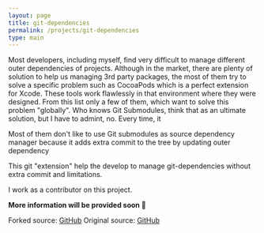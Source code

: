 ```yaml
---
layout: page
title: git-dependencies
permalink: /projects/git-dependencies
type: main
---
```


Most developers, including myself, find very difficult to manage different outer dependencies of projects. Although in the market, there are plenty of solution to help us managing 3rd party packages, the most of them try to solve a specific problem such as CocoaPods which is a perfect extension for Xcode. These tools work flawlessly in that environment where they were designed. From this list only a few of them, which want to solve this problem "globally". Who knows Git Submodules, think that as an ultimate solution, but I have to admint, no. Every time, it

Most of them don't like to use Git submodules as source dependency manager because it adds extra commit to the tree by updating outer dependency

This git "extension" help the develop to manage git-dependencies without extra commit and limitations.


I work as a contributor on this project.

__More information will be provided soon :construction:__

Forked source: [GitHub](https://github.com/marksinkovics/git-dependencies)
Original source: [GitHub](https://github.com/chibidev/git-dependencies)
